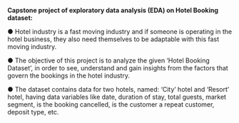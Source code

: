 **Capstone project of exploratory data analysis (EDA) on Hotel Booking dataset:**

● Hotel industry is a fast moving industry and if someone is operating in the hotel business, they also
need themselves to be adaptable with this fast moving industry.

● The objective of this project is to analyze the given ‘Hotel Booking Dataset’, in order to see,
understand and gain insights from the factors that govern the bookings in the hotel industry.

● The dataset contains data for two hotels, named: ‘City’ hotel and ‘Resort’ hotel, having data variables
like date, duration of stay, total guests, market segment, is the booking cancelled, is the customer a
repeat customer, deposit type, etc.
